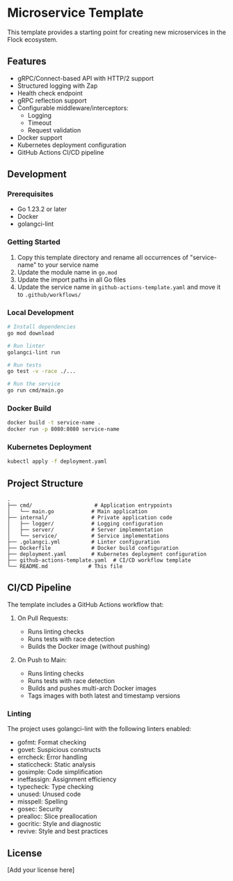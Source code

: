 # Microservice Template

This template provides a starting point for creating new microservices in the Flock ecosystem.

## Features

- gRPC/Connect-based API with HTTP/2 support
- Structured logging with Zap
- Health check endpoint
- gRPC reflection support
- Configurable middleware/interceptors:
  - Logging
  - Timeout
  - Request validation
- Docker support
- Kubernetes deployment configuration
- GitHub Actions CI/CD pipeline

## Development

### Prerequisites

- Go 1.23.2 or later
- Docker
- golangci-lint

### Getting Started

1. Copy this template directory and rename all occurrences of "service-name" to your service name
2. Update the module name in `go.mod`
3. Update the import paths in all Go files
4. Update the service name in `github-actions-template.yaml` and move it to `.github/workflows/`

### Local Development

```bash
# Install dependencies
go mod download

# Run linter
golangci-lint run

# Run tests
go test -v -race ./...

# Run the service
go run cmd/main.go
```

### Docker Build

```bash
docker build -t service-name .
docker run -p 8080:8080 service-name
```

### Kubernetes Deployment

```bash
kubectl apply -f deployment.yaml
```

## Project Structure

```
.
├── cmd/                    # Application entrypoints
│   └── main.go            # Main application
├── internal/              # Private application code
│   ├── logger/            # Logging configuration
│   ├── server/            # Server implementation
│   └── service/           # Service implementations
├── .golangci.yml          # Linter configuration
├── Dockerfile             # Docker build configuration
├── deployment.yaml        # Kubernetes deployment configuration
├── github-actions-template.yaml  # CI/CD workflow template
└── README.md             # This file
```

## CI/CD Pipeline

The template includes a GitHub Actions workflow that:

1. On Pull Requests:
   - Runs linting checks
   - Runs tests with race detection
   - Builds the Docker image (without pushing)

2. On Push to Main:
   - Runs linting checks
   - Runs tests with race detection
   - Builds and pushes multi-arch Docker images
   - Tags images with both latest and timestamp versions

### Linting

The project uses golangci-lint with the following linters enabled:
- gofmt: Format checking
- govet: Suspicious constructs
- errcheck: Error handling
- staticcheck: Static analysis
- gosimple: Code simplification
- ineffassign: Assignment efficiency
- typecheck: Type checking
- unused: Unused code
- misspell: Spelling
- gosec: Security
- prealloc: Slice preallocation
- gocritic: Style and diagnostic
- revive: Style and best practices

## License

[Add your license here]